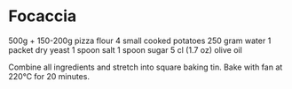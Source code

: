 # Focaccia

500g + 150-200g pizza flour
4 small cooked potatoes
250 gram water
1 packet dry yeast
1 spoon salt
1 spoon sugar
5 cl (1.7 oz) olive oil

Combine all ingredients and stretch into square baking tin. Bake with fan at 220°C for 20 minutes.
